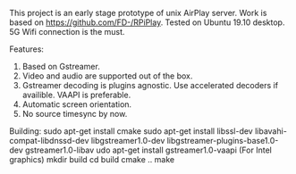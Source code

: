 This project is an early stage prototype of unix AirPlay server.
Work is based on https://github.com/FD-/RPiPlay.
Tested on Ubuntu 19.10 desktop.
5G Wifi connection is the must.

Features:
1. Based on Gstreamer.
1. Video and audio are supported out of the box.
3. Gstreamer decoding is plugins agnostic. Use accelerated decoders if availible. VAAPI is preferable.
4. Automatic screen orientation.
5. No source timesync by now.

Building:
sudo apt-get install cmake
sudo apt-get install libssl-dev libavahi-compat-libdnssd-dev libgstreamer1.0-dev libgstreamer-plugins-base1.0-dev gstreamer1.0-libav udo apt-get install gstreamer1.0-vaapi (For Intel graphics)
mkdir build
cd build
cmake ..
make
